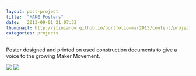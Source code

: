 ```yaml
---
layout: post-project
title:  "MAKE Posters"
date:   2013-09-01 21:07:32
thumbnail: http://jtinianow.github.io/portfolio-mar2015/content/projects/make-posters/make-poster-blue-thumb.jpg
categories: projects
---
```


Poster designed and printed on used construction documents to give a voice to the growing Maker Movement.

<img src="{{ site.url }}/content/projects/make-posters/make-poster-blue-1.jpg" />

<img src="{{ site.url }}/content/projects/make-posters/make-poster-orange-1.jpg" />
